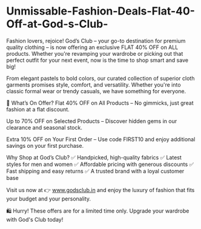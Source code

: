 # Unmissable-Fashion-Deals-Flat-40-Off-at-God-s-Club-

Fashion lovers, rejoice! God’s Club – your go-to destination for premium quality clothing – is now offering an exclusive FLAT 40% OFF on ALL products. Whether you're revamping your wardrobe or picking out that perfect outfit for your next event, now is the time to shop smart and save big!

From elegant pastels to bold colors, our curated collection of superior cloth garments promises style, comfort, and versatility. Whether you're into classic formal wear or trendy casuals, we have something for everyone.

🎉 What’s On Offer?
Flat 40% OFF on All Products – No gimmicks, just great fashion at a flat discount.

Up to 70% OFF on Selected Products – Discover hidden gems in our clearance and seasonal stock.

Extra 10% OFF on Your First Order – Use code FIRST10 and enjoy additional savings on your first purchase.

Why Shop at God’s Club?
✅ Handpicked, high-quality fabrics
✅ Latest styles for men and women
✅ Affordable pricing with generous discounts
✅ Fast shipping and easy returns
✅ A trusted brand with a loyal customer base

Visit us now at 👉 www.godsclub.in and enjoy the luxury of fashion that fits your budget and your personality.

🛍️ Hurry! These offers are for a limited time only. Upgrade your wardrobe with God's Club today!

